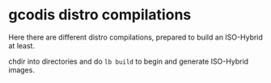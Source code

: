 gcodis distro compilations
==========================

Here there are different distro compilations, prepared to build an ISO-Hybrid at least.

chdir into directories and do `lb build` to begin and generate ISO-Hybrid images.

